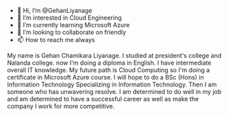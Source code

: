 - 👋 Hi, I’m @GehanLiyanage
- 👀 I’m interested in Cloud Engineering
- 🌱 I’m currently learning Microsoft Azure
- 💞️ I’m looking to collaborate on friendly
- 📫 How to reach me always

My name is Gehan Chamikara Liyanage. I studied at president's college and Nalanda college. now I'm doing a diploma in English.
I have intermediate overall IT knowledge. My future path is Cloud Computing so I'm doing a certificate in Microsoft Azure course.
I will hope to do a BSc (Hons) in Information Technology Specializing in Information Technology. Then I am someone who has unwavering resolve.
I am determined to do well in my job and am determined to have a successful career as well as make the company I work for more competitive.
<!---
GehanLiyanage/GehanLiyanage is a ✨ special ✨ repository because its `README.md` (this file) appears on your GitHub profile.
You can click the Preview link to take a look at your changes.
--->
